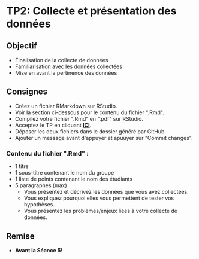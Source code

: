 # TP2: Collecte et présentation des données

## Objectif
- Finalisation de la collecte de données
- Familiarisation avec les données collectées
- Mise en avant la pertinence des données

## Consignes
- Créez un fichier RMarkdown sur RStudio.
- Voir la section ci-dessous pour le contenu du fichier ".Rmd".
- Compilez votre fichier ".Rmd" en ".pdf" sur RStudio.
- Acceptez le TP en cliquant **[ICI](https://classroom.github.com/g/5GzAa7Zd)**.
- Déposer les deux fichiers dans le dossier généré par GitHub.
- Ajouter un message avant d'appuyer et apuuyer sur "Commit changes".

### Contenu du fichier ".Rmd" :
- 1 titre
- 1 sous-titre contenant le nom du groupe
- 1 liste de points contenant le nom des étudiants
- 5 paragraphes (max)
    - Vous présentez et décrivez les données que vous avez collectées.
    - Vous expliquez pourquoi elles vous permettent de tester vos hypothèses.
    - Vous présentez les problèmes/enjeux liées à votre collecte de données.

## Remise
- **Avant la Séance 5!**
